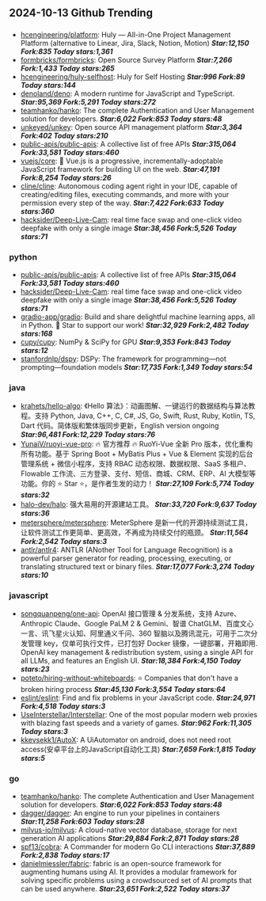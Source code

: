 ## 2024-10-13 Github Trending

### 
* [hcengineering/platform](https://github.com/hcengineering/platform): Huly — All-in-One Project Management Platform (alternative to Linear, Jira, Slack, Notion, Motion) ***Star:12,150 Fork:835 Today stars:1,361***
* [formbricks/formbricks](https://github.com/formbricks/formbricks): Open Source Survey Platform ***Star:7,266 Fork:1,433 Today stars:265***
* [hcengineering/huly-selfhost](https://github.com/hcengineering/huly-selfhost): Huly for Self Hosting ***Star:996 Fork:89 Today stars:144***
* [denoland/deno](https://github.com/denoland/deno): A modern runtime for JavaScript and TypeScript. ***Star:95,369 Fork:5,291 Today stars:272***
* [teamhanko/hanko](https://github.com/teamhanko/hanko): The complete Authentication and User Management solution for developers. ***Star:6,022 Fork:853 Today stars:48***
* [unkeyed/unkey](https://github.com/unkeyed/unkey): Open source API management platform ***Star:3,364 Fork:402 Today stars:210***
* [public-apis/public-apis](https://github.com/public-apis/public-apis): A collective list of free APIs ***Star:315,064 Fork:33,581 Today stars:460***
* [vuejs/core](https://github.com/vuejs/core): 🖖 Vue.js is a progressive, incrementally-adoptable JavaScript framework for building UI on the web. ***Star:47,191 Fork:8,254 Today stars:26***
* [cline/cline](https://github.com/cline/cline): Autonomous coding agent right in your IDE, capable of creating/editing files, executing commands, and more with your permission every step of the way. ***Star:7,422 Fork:633 Today stars:360***
* [hacksider/Deep-Live-Cam](https://github.com/hacksider/Deep-Live-Cam): real time face swap and one-click video deepfake with only a single image ***Star:38,456 Fork:5,526 Today stars:71***

### python
* [public-apis/public-apis](https://github.com/public-apis/public-apis): A collective list of free APIs ***Star:315,064 Fork:33,581 Today stars:460***
* [hacksider/Deep-Live-Cam](https://github.com/hacksider/Deep-Live-Cam): real time face swap and one-click video deepfake with only a single image ***Star:38,456 Fork:5,526 Today stars:71***
* [gradio-app/gradio](https://github.com/gradio-app/gradio): Build and share delightful machine learning apps, all in Python. 🌟 Star to support our work! ***Star:32,929 Fork:2,482 Today stars:168***
* [cupy/cupy](https://github.com/cupy/cupy): NumPy & SciPy for GPU ***Star:9,353 Fork:843 Today stars:12***
* [stanfordnlp/dspy](https://github.com/stanfordnlp/dspy): DSPy: The framework for programming—not prompting—foundation models ***Star:17,735 Fork:1,349 Today stars:54***

### java
* [krahets/hello-algo](https://github.com/krahets/hello-algo): 《Hello 算法》：动画图解、一键运行的数据结构与算法教程。支持 Python, Java, C++, C, C#, JS, Go, Swift, Rust, Ruby, Kotlin, TS, Dart 代码。简体版和繁体版同步更新，English version ongoing ***Star:96,481 Fork:12,229 Today stars:76***
* [YunaiV/ruoyi-vue-pro](https://github.com/YunaiV/ruoyi-vue-pro): 🔥 官方推荐 🔥 RuoYi-Vue 全新 Pro 版本，优化重构所有功能。基于 Spring Boot + MyBatis Plus + Vue & Element 实现的后台管理系统 + 微信小程序，支持 RBAC 动态权限、数据权限、SaaS 多租户、Flowable 工作流、三方登录、支付、短信、商城、CRM、ERP、AI 大模型等功能。你的 ⭐️ Star ⭐️，是作者生发的动力！ ***Star:27,109 Fork:5,774 Today stars:32***
* [halo-dev/halo](https://github.com/halo-dev/halo): 强大易用的开源建站工具。 ***Star:33,720 Fork:9,637 Today stars:36***
* [metersphere/metersphere](https://github.com/metersphere/metersphere): MeterSphere 是新一代的开源持续测试工具，让软件测试工作更简单、更高效，不再成为持续交付的瓶颈。 ***Star:11,564 Fork:2,542 Today stars:3***
* [antlr/antlr4](https://github.com/antlr/antlr4): ANTLR (ANother Tool for Language Recognition) is a powerful parser generator for reading, processing, executing, or translating structured text or binary files. ***Star:17,077 Fork:3,274 Today stars:10***

### javascript
* [songquanpeng/one-api](https://github.com/songquanpeng/one-api): OpenAI 接口管理 & 分发系统，支持 Azure、Anthropic Claude、Google PaLM 2 & Gemini、智谱 ChatGLM、百度文心一言、讯飞星火认知、阿里通义千问、360 智脑以及腾讯混元，可用于二次分发管理 key，仅单可执行文件，已打包好 Docker 镜像，一键部署，开箱即用. OpenAI key management & redistribution system, using a single API for all LLMs, and features an English UI. ***Star:18,384 Fork:4,150 Today stars:23***
* [poteto/hiring-without-whiteboards](https://github.com/poteto/hiring-without-whiteboards): ⭐️ Companies that don't have a broken hiring process ***Star:45,130 Fork:3,554 Today stars:64***
* [eslint/eslint](https://github.com/eslint/eslint): Find and fix problems in your JavaScript code. ***Star:24,971 Fork:4,518 Today stars:3***
* [UseInterstellar/Interstellar](https://github.com/UseInterstellar/Interstellar): One of the most popular modern web proxies with blazing fast speeds and a variety of games. ***Star:962 Fork:11,305 Today stars:3***
* [kkevsekk1/AutoX](https://github.com/kkevsekk1/AutoX): A UiAutomator on android, does not need root access(安卓平台上的JavaScript自动化工具) ***Star:7,659 Fork:1,815 Today stars:5***

### go
* [teamhanko/hanko](https://github.com/teamhanko/hanko): The complete Authentication and User Management solution for developers. ***Star:6,022 Fork:853 Today stars:48***
* [dagger/dagger](https://github.com/dagger/dagger): An engine to run your pipelines in containers ***Star:11,258 Fork:603 Today stars:28***
* [milvus-io/milvus](https://github.com/milvus-io/milvus): A cloud-native vector database, storage for next generation AI applications ***Star:29,884 Fork:2,871 Today stars:28***
* [spf13/cobra](https://github.com/spf13/cobra): A Commander for modern Go CLI interactions ***Star:37,889 Fork:2,838 Today stars:17***
* [danielmiessler/fabric](https://github.com/danielmiessler/fabric): fabric is an open-source framework for augmenting humans using AI. It provides a modular framework for solving specific problems using a crowdsourced set of AI prompts that can be used anywhere. ***Star:23,651 Fork:2,522 Today stars:37***
